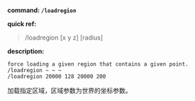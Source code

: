 <!-- BEGIN_AUTOGEN: do NOT edit in this block -->

**command: `/loadregion`**

**quick ref:**
> /loadregion [x y z] [radius]

**description:**

```
force loading a given region that contains a given point.
/loadregion ~ ~ ~
/loadregion 20000 128 20000 200
```

<!-- END_AUTOGEN-->
加载指定区域，区域参数为世界的坐标参数。